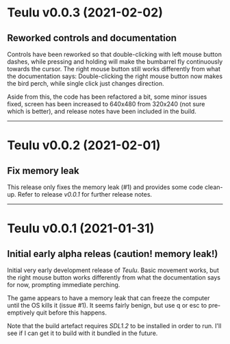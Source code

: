 # Teulu v0.0.3 (2021-02-02)
## Reworked controls and documentation

Controls have been reworked so that double-clicking with left mouse button
dashes, while pressing and holding will make the bumbarrel fly continuously
towards the cursor. The right mouse button still works differently from what
the documentation says: Double-clicking the right mouse button now makes the
bird perch, while single click just changes direction.

Aside from this, the code has been refactored a bit, some minor issues fixed,
screen has been increased to 640x480 from 320x240 (not sure which is better),
and release notes have been included in the build.

--------------
# Teulu v0.0.2 (2021-02-01)
## Fix memory leak

This release only fixes the memory leak (#1) and provides some code clean-up.
Refer to release _v0.0.1_ for further release notes.


--------------
# Teulu v0.0.1 (2021-01-31)
## Initial early alpha releas (caution! memory leak!)

Initial very early development release of _Teulu_. Basic movement works, but
the right mouse button works differently from what the documentation says for
now, prompting immediate perching.

The game appears to have a memory leak that can freeze the computer until the
OS kills it (issue #1). It seems fairly benign, but use q or esc to
pre-emptively quit before this happens.

Note that the build artefact requires _SDL1.2_ to be installed in order to
run. I'll see if I can get it to build with it bundled in the future.

